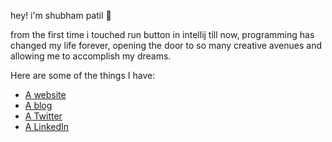 hey! i'm shubham patil 👋

from the first time i touched run button in intellij till now, programming has changed my life forever, opening the door to so many creative avenues and allowing me to accomplish my dreams.   

Here are some of the things I have:

- [A website](https://shubhampatil.dev)
- [A blog](https://dev.to/shubhampatilsd/)
- [A Twitter](https://twitter.com/ShubhamPatilsd)
- [A LinkedIn](https://www.linkedin.com/in/shubham-patil-5352a3215/)
